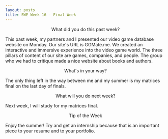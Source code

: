 ```yaml
---
layout: posts
title: SWE Week 16 - Final Week
---
```


<p align="center"> What did you do this past week? </p>
This past week, my partners and I presented our video game database website on Monday. Our site's URL is GGMate.me. We created an interactive and immersive experience into the video game world. The three pillars of content of our site are games, companies, and people. The group who we had to critique made a nice website about books and authors.

<p align="center"> What's in your way? </p>
The only thing left in the way between me and my summer is my matrices final on the last day of finals.

<p align="center"> What will you do next week? </p>
Next week, I will study for my matrices final.

<p align="center"> Tip of the Week </p>
Enjoy the summer! Try and get an internship because that is an important piece to your resume and to your portfolio.
